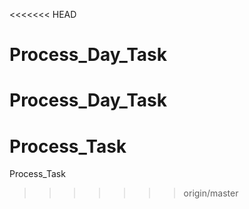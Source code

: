 <<<<<<< HEAD
# Process_Day_Task
Process_Day_Task
=======
# Process_Task
Process_Task
>>>>>>> origin/master
